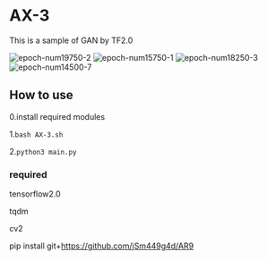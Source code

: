 # AX-3
This is a sample of GAN by TF2.0

![epoch-num19750-2](https://user-images.githubusercontent.com/47020182/67148994-ea5bed80-f2e0-11e9-9e25-42705e55c531.png)
![epoch-num15750-1](https://user-images.githubusercontent.com/47020182/67149004-0d869d00-f2e1-11e9-8cf2-a411d91ae619.png)
![epoch-num18250-3](https://user-images.githubusercontent.com/47020182/67149019-373fc400-f2e1-11e9-86c1-688a7658df5d.png)
![epoch-num14500-7](https://user-images.githubusercontent.com/47020182/67149036-766e1500-f2e1-11e9-863e-145d3b2de903.png)


## How to use
0.install required modules

1.`bash AX-3.sh`

2.`python3 main.py` 

### required
tensorflow2.0

tqdm

cv2

pip install git+https://github.com/jSm449g4d/AR9
